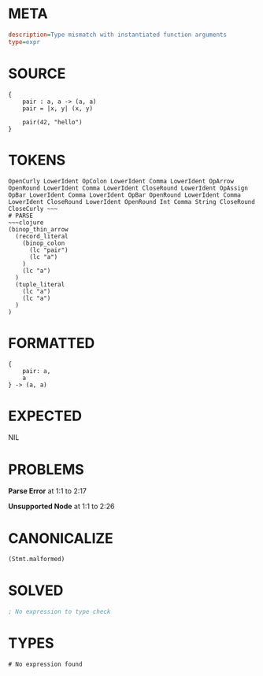 # META
~~~ini
description=Type mismatch with instantiated function arguments
type=expr
~~~
# SOURCE
~~~roc
{
    pair : a, a -> (a, a)
    pair = |x, y| (x, y)

    pair(42, "hello")
}
~~~
# TOKENS
~~~text
OpenCurly LowerIdent OpColon LowerIdent Comma LowerIdent OpArrow OpenRound LowerIdent Comma LowerIdent CloseRound LowerIdent OpAssign OpBar LowerIdent Comma LowerIdent OpBar OpenRound LowerIdent Comma LowerIdent CloseRound LowerIdent OpenRound Int Comma String CloseRound CloseCurly ~~~
# PARSE
~~~clojure
(binop_thin_arrow
  (record_literal
    (binop_colon
      (lc "pair")
      (lc "a")
    )
    (lc "a")
  )
  (tuple_literal
    (lc "a")
    (lc "a")
  )
)
~~~
# FORMATTED
~~~roc
{
	pair: a,
	a
} -> (a, a)
~~~
# EXPECTED
NIL
# PROBLEMS
**Parse Error**
at 1:1 to 2:17

**Unsupported Node**
at 1:1 to 2:26

# CANONICALIZE
~~~clojure
(Stmt.malformed)
~~~
# SOLVED
~~~clojure
; No expression to type check
~~~
# TYPES
~~~roc
# No expression found
~~~
